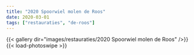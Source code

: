 ```yaml
---
title: "2020 Spoorwiel molen de Roos"
date: 2020-03-01
tags: ["restauraties", "de-roos"]
---
```


{{< gallery dir="images/restauraties/2020 Spoorwiel molen de Roos" />}}
{{< load-photoswipe >}}